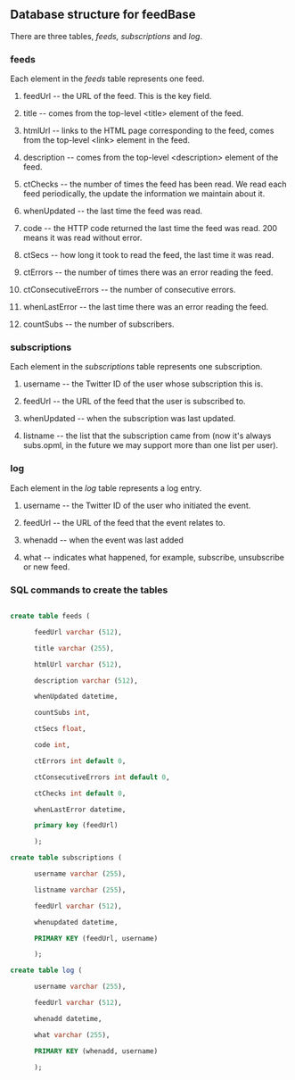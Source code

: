## Database structure for feedBase

There are three tables, <i>feeds,</i>  <i>subscriptions</i> and <i>log</i>.

### feeds

Each element in the <i>feeds</i> table represents one feed. 

1. feedUrl -- the URL of the feed. This is the key field. 

2. title -- comes from the top-level &lt;title> element of the feed. 

3. htmlUrl -- links to the HTML page corresponding to the feed, comes from the top-level &lt;link> element in the feed. 

4. description -- comes from the top-level &lt;description> element of the feed.

11. ctChecks -- the number of times the feed has been read. We read each feed periodically, the update the information we maintain about it. 

5. whenUpdated -- the last time the feed was read.

8. code -- the HTTP code returned the last time the feed was read. 200 means it was read without error. 

7. ctSecs -- how long it took to read the feed, the last time it was read. 

9. ctErrors -- the number of times there was an error reading the feed. 

10. ctConsecutiveErrors -- the number of consecutive errors. 

12. whenLastError -- the last time there was an error reading the feed. 

6. countSubs -- the number of subscribers. 

### subscriptions

Each element in the <i>subscriptions</i> table represents one subscription. 

1. username -- the Twitter ID of the user whose subscription this is. 

4. feedUrl -- the URL of the feed that the user is subscribed to. 

3. whenUpdated -- when the subscription was last updated.

2. listname -- the list that the subscription came from (now it's always subs.opml, in the future we may support more than one list per user).

### log

Each element in the <i>log</i> table represents a log entry. 

1. username -- the Twitter ID of the user who initiated the event. 

4. feedUrl -- the URL of the feed that the event relates to. 

3. whenadd -- when the event was last added

2. what -- indicates what happened, for example, subscribe, unsubscribe or new feed.

### SQL commands to create the tables

```SQL

create table feeds (

      feedUrl varchar (512), 

      title varchar (255), 

      htmlUrl varchar (512), 

      description varchar (512), 

      whenUpdated datetime, 

      countSubs int, 

      ctSecs float, 

      code int, 

      ctErrors int default 0, 

      ctConsecutiveErrors int default 0, 

      ctChecks int default 0, 

      whenLastError datetime, 

      primary key (feedUrl)

      );

create table subscriptions (

      username varchar (255), 

      listname varchar (255), 

      feedUrl varchar (512), 

      whenupdated datetime, 

      PRIMARY KEY (feedUrl, username)

      );

create table log (

      username varchar (255), 

      feedUrl varchar (512), 

      whenadd datetime, 

      what varchar (255), 

      PRIMARY KEY (whenadd, username)

      );

```

